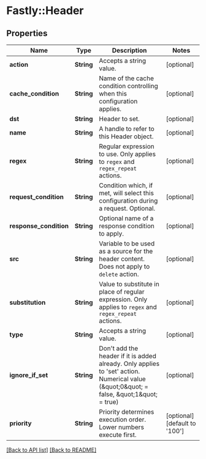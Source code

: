 # Fastly::Header

## Properties

| Name | Type | Description | Notes |
| ---- | ---- | ----------- | ----- |
| **action** | **String** | Accepts a string value. | [optional] |
| **cache_condition** | **String** | Name of the cache condition controlling when this configuration applies. | [optional] |
| **dst** | **String** | Header to set. | [optional] |
| **name** | **String** | A handle to refer to this Header object. | [optional] |
| **regex** | **String** | Regular expression to use. Only applies to `regex` and `regex_repeat` actions. | [optional] |
| **request_condition** | **String** | Condition which, if met, will select this configuration during a request. Optional. | [optional] |
| **response_condition** | **String** | Optional name of a response condition to apply. | [optional] |
| **src** | **String** | Variable to be used as a source for the header content. Does not apply to `delete` action. | [optional] |
| **substitution** | **String** | Value to substitute in place of regular expression. Only applies to `regex` and `regex_repeat` actions. | [optional] |
| **type** | **String** | Accepts a string value. | [optional] |
| **ignore_if_set** | **String** | Don&#39;t add the header if it is added already. Only applies to &#39;set&#39; action. Numerical value (\&quot;0\&quot; &#x3D; false, \&quot;1\&quot; &#x3D; true) | [optional] |
| **priority** | **String** | Priority determines execution order. Lower numbers execute first. | [optional][default to &#39;100&#39;] |

[[Back to API list]](../../README.md#endpoints) [[Back to README]](../../README.md)

